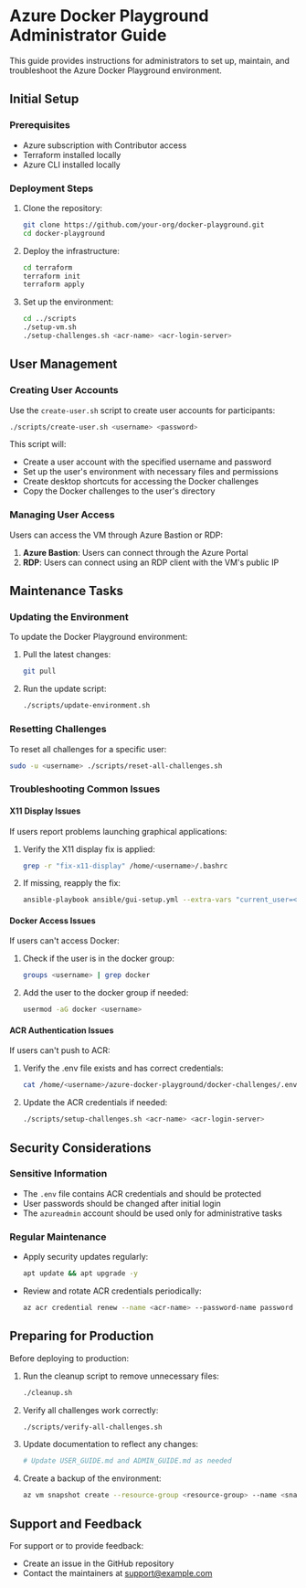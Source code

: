 # Azure Docker Playground Administrator Guide

This guide provides instructions for administrators to set up, maintain, and troubleshoot the Azure Docker Playground environment.

## Initial Setup

### Prerequisites

- Azure subscription with Contributor access
- Terraform installed locally
- Azure CLI installed locally

### Deployment Steps

1. Clone the repository:
   ```bash
   git clone https://github.com/your-org/docker-playground.git
   cd docker-playground
   ```

2. Deploy the infrastructure:
   ```bash
   cd terraform
   terraform init
   terraform apply
   ```

3. Set up the environment:
   ```bash
   cd ../scripts
   ./setup-vm.sh
   ./setup-challenges.sh <acr-name> <acr-login-server>
   ```

## User Management

### Creating User Accounts

Use the `create-user.sh` script to create user accounts for participants:

```bash
./scripts/create-user.sh <username> <password>
```

This script will:
- Create a user account with the specified username and password
- Set up the user's environment with necessary files and permissions
- Create desktop shortcuts for accessing the Docker challenges
- Copy the Docker challenges to the user's directory

### Managing User Access

Users can access the VM through Azure Bastion or RDP:

1. **Azure Bastion**: Users can connect through the Azure Portal
2. **RDP**: Users can connect using an RDP client with the VM's public IP

## Maintenance Tasks

### Updating the Environment

To update the Docker Playground environment:

1. Pull the latest changes:
   ```bash
   git pull
   ```

2. Run the update script:
   ```bash
   ./scripts/update-environment.sh
   ```

### Resetting Challenges

To reset all challenges for a specific user:

```bash
sudo -u <username> ./scripts/reset-all-challenges.sh
```

### Troubleshooting Common Issues

#### X11 Display Issues

If users report problems launching graphical applications:

1. Verify the X11 display fix is applied:
   ```bash
   grep -r "fix-x11-display" /home/<username>/.bashrc
   ```

2. If missing, reapply the fix:
   ```bash
   ansible-playbook ansible/gui-setup.yml --extra-vars "current_user=<username>"
   ```

#### Docker Access Issues

If users can't access Docker:

1. Check if the user is in the docker group:
   ```bash
   groups <username> | grep docker
   ```

2. Add the user to the docker group if needed:
   ```bash
   usermod -aG docker <username>
   ```

#### ACR Authentication Issues

If users can't push to ACR:

1. Verify the .env file exists and has correct credentials:
   ```bash
   cat /home/<username>/azure-docker-playground/docker-challenges/.env
   ```

2. Update the ACR credentials if needed:
   ```bash
   ./scripts/setup-challenges.sh <acr-name> <acr-login-server>
   ```

## Security Considerations

### Sensitive Information

- The `.env` file contains ACR credentials and should be protected
- User passwords should be changed after initial login
- The `azureadmin` account should be used only for administrative tasks

### Regular Maintenance

- Apply security updates regularly:
  ```bash
  apt update && apt upgrade -y
  ```

- Review and rotate ACR credentials periodically:
  ```bash
  az acr credential renew --name <acr-name> --password-name password
  ```

## Preparing for Production

Before deploying to production:

1. Run the cleanup script to remove unnecessary files:
   ```bash
   ./cleanup.sh
   ```

2. Verify all challenges work correctly:
   ```bash
   ./scripts/verify-all-challenges.sh
   ```

3. Update documentation to reflect any changes:
   ```bash
   # Update USER_GUIDE.md and ADMIN_GUIDE.md as needed
   ```

4. Create a backup of the environment:
   ```bash
   az vm snapshot create --resource-group <resource-group> --name <snapshot-name> --vm-name <vm-name>
   ```

## Support and Feedback

For support or to provide feedback:
- Create an issue in the GitHub repository
- Contact the maintainers at support@example.com
